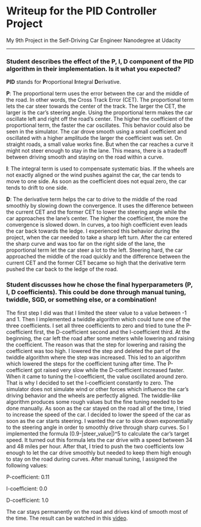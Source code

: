 # Writeup for the PID Controller Project
My 9th Project in the Self-Driving Car Engineer Nanodegree at Udacity

---

### Student describes the effect of the P, I, D component of the PID algorithm in their implementation. Is it what you expected?

**PID** stands for **P**roportional **I**ntegral **D**erivative.

**P**: The proportional term uses the error between the car and the middle of the road. In other words, the Cross Track Error (CET). The proportional term lets the car steer towards the center of the track. The larger the CET, the larger is the car’s steering angle. Using the proportional term makes the car oscillate left and right off the road’s center. The higher the coefficient of the proportional term, the faster the car oscillates. This behavior could also be seen in the simulator. The car drove smooth using a small coefficient and oscillated with a higher amplitude the larger the coefficient was set. On straight roads, a small value works fine. But when the car reaches a curve it might not steer enough to stay in the lane. This means, there is a tradeoff between driving smooth and staying on the road within a curve.

**I**: The integral term is used to compensate systematic bias. If the wheels are not exactly aligned or the wind pushes against the car, the car tends to move to one side. As soon as the coefficient does not equal zero, the car tends to drift to one side.

**D**: The derivative term helps the car to drive to the middle of the road smoothly by slowing down the convergence. It uses the difference between the current CET and the former CET to lower the steering angle while the car approaches the lane’s center. The higher the coefficient, the more the convergence is slowed down. In curves, a too high coefficient even leads the car back towards the ledge. I experienced this behavior during the project, when the car needed to take a sharp left turn. After the car entered the sharp curve and was too far on the right side of the lane, the proportional term let the car steer a lot to the left. Steering hard, the car approached the middle of the road quickly and the difference between the current CET and the former CET became so high that the derivative term pushed the car back to the ledge of the road.


### Student discusses how he chose the final hyperparameters (P, I, D coefficients). This could be done through manual tuning, twiddle, SGD, or something else, or a combination!

The first step I did was that I limited the steer value to a value between -1 and 1. Then I implemented a twiddle algorithm which could tune one of the three coefficients. I set all three coefficients to zero and tried to tune the P-coefficient first, the D-coefficient second and the I-coefficient third. At the beginning, the car left the road after some meters while lowering and raising the coefficient. The reason was that the step for lowering and raising the coefficient was too high. I lowered the step and deleted the part of the twiddle algorithm where the step was increased. This led to an algorithm which lowered the steps for the coefficient tuning after time. The P-coefficient got raised very slow while the D-coefficient increased faster. When it came to tuning the I-coefficient, the value oscillated around zero. That is why I decided to set the I-coefficient constantly to zero. The simulator does not simulate wind or other forces which influence the car’s driving behavior and the wheels are perfectly aligned. The twiddle-like algorithm produces some rough values but the fine tuning needed to be done manually. As soon as the car stayed on the road all of the time, I tried to increase the speed of the car. I decided to lower the speed of the car as soon as the car starts steering. I wanted the car to slow down exponentially to the steering angle in order to smoothly drive through sharp curves. So I implemented the formula (0.9-|steer_value|)^5 to calculate the car’s target speed. It turned out this formula lets the car drive with a speed between 34 and 48 miles per hour. After that, I tried to push the two coefficients low enough to let the car drive smoothly but needed to keep them high enough to stay on the road during curves. After manual tuning, I assigned the following values:

P-coefficient: 0.11

I-coefficient: 0.0

D-coefficient: 1.0

The car stays permanently on the road and drives kind of smooth most of the time. The result can be watched in this [video](https://drive.google.com/open?id=0B0agIiDyIPj1VC1DN1R1OUhtM28).
